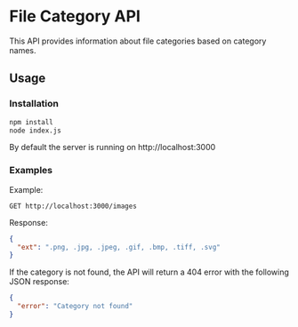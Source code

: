 # File Category API

This API provides information about file categories based on category names.

## Usage

### Installation

```bash
npm install
node index.js
```

By default the server is running on http://localhost:3000


### Examples
Example:
```http
GET http://localhost:3000/images
```
Response:
```json
{
  "ext": ".png, .jpg, .jpeg, .gif, .bmp, .tiff, .svg"
}
```
If the category is not found, the API will return a 404 error with the following JSON response:
```json
{
  "error": "Category not found"
}
```

